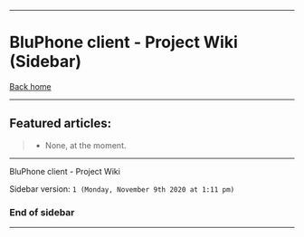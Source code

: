 
***

# BluPhone client - Project Wiki (Sidebar)

[Back home](https://github.com/seanpm2001/BluPhone/wiki/)

***

## Featured articles:

> * None, at the moment.

***

BluPhone client - Project Wiki

Sidebar version: `1 (Monday, November 9th 2020 at 1:11 pm)`

### End of sidebar

***

